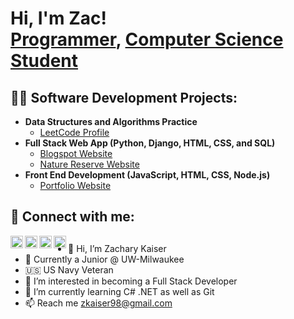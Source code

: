 <h1>Hi, I'm Zac! <br/><a href="https://github.com/zkaiser98">Programmer</a>, <a href="https://www.linkedin.com/in/Zachary-F-Kaiser/">Computer Science Student</a>

<h2>👨‍💻 Software Development Projects:</h2>

- <b>Data Structures and Algorithms Practice</b>
  - [LeetCode Profile](https://leetcode.com/zkaiser98)
- <b>Full Stack Web App (Python, Django, HTML, CSS, and SQL)</b>
  - [Blogspot Website](https://github.com/zkaiser98/BlogspotDupe)
  - [Nature Reserve Website](https://github.com/zkaiser98/NatureReserve)
- <b>Front End Development (JavaScript, HTML, CSS, Node.js)</b>
  - [Portfolio Website](https://github.com/zkaiser98/Portfolio)


<h2> 🤳 Connect with me:</h2>

[<img align="left" alt="ZacKaiser | LinkedIn" width="20" src="https://cdn.jsdelivr.net/npm/simple-icons@v3/icons/linkedin.svg" />](https://www.linkedin.com/in/zachary-f-kaiser/)
[<img align="left" alt="ZacKaiser | Instagram" width="20" src="https://cdn.jsdelivr.net/npm/simple-icons@v3/icons/instagram.svg" />](https://www.instagram.com/kaiser_roll98)
[<img align="left" alt="ZacKaiser | YouTube" width="20" src="https://cdn.jsdelivr.net/npm/simple-icons@v3/icons/youtube.svg" />](https://www.youtube.com/channel/UCmh32W1oVauN84f4jCGRQFA)
[<img align="left" alt="ZacKaiser | Twitter" width="20" src="https://cdn.jsdelivr.net/npm/simple-icons@v3/icons/twitter.svg" />](https://twitter.com/Kaiser_Zac)


<h2></h2>

- 👋 Hi, I’m Zachary Kaiser
- 🏫 Currently a Junior @ UW-Milwaukee
- 🇺🇸 US Navy Veteran
- 👀 I’m interested in becoming a Full Stack Developer
- 🌱 I’m currently learning C# .NET as well as Git
- 📫 Reach me zkaiser98@gmail.com
